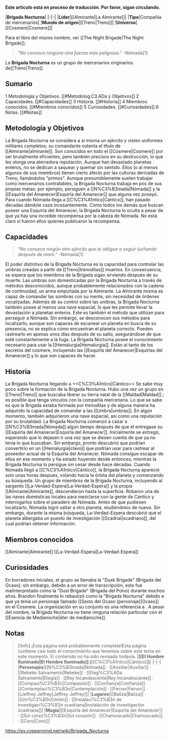**Este artículo está en proceso de traducción. Por favor, sigan circulando.**


|**Brigada Nocturna**|
|-|-|
|**Líder**|[[Almirante\|La Almirante]]|
|**Tipo**|Compañía de mercenarios|
|**Mundo de origen**|[[Treno\|Treno]]|
|**Universo**|[[Cosmere\|Cosmere]]|

Para el libro del mismo nombre, ver [[The Night Brigade\|The Night Brigade]].
>“*No conozco ninguna otra fuerza más peligrosa.*”
\-Nómada[1]


La **Brigada Nocturna** es un grupo de mercenarios originarios de[[Treno\|Treno]].

## Sumario

1 Metodología y Objetivos. [[#Metodolog.C3.ADa y Objetivos]] 
2 Capacidades. [[#Capacidades]] 
3 Historia. [[#Historia]] 
4 Miembros conocidos. [[#Miembros conocidos]] 
5 Curiosidades. [[#Curiosidades]] 
6 Notas. [[#Notas]] 


## Metodología y Objetivos
La Brigada Nocturna se considera a sí misma un ejército y visten uniformes militares completos; su comandante ostenta el título de [[Almirante\|almirante]]. Son conocidos en todo el [[Cosmere\|Cosmere]] por ser brutalmente eficientes, pero también precisos en su destrucción, lo que les otorga una aterradora reputación. Aunque han devastado planetas enteros, no se dedican a saquear y quemar sin sentido. Ellos (o al menos algunos de sus miembros) tienen cierto afecto por las culturas derivadas de Treno, llamándolos "primos".
Aunque presumiblemente suelen trabajar como mercenarios contratables, la Brigada Nocturna trabaja en pos de sus propias metas; por ejemplo, persiguen a [[N%C3%B3mada\|Nómada]] y la [[Esquirla del Amanecer\|Esquirla del Amanecer]] que alguna vez poseyó. Para cuando Nómada llega a [[C%C3%A1ntico\|Cántico]], han pasado décadas dándole caza incesantemente. Como todos los demás que buscan poseer una Esquirla del Amanecer, la Brigada Nocturna lo oculta a pesar de que ya hay una increíble recompensa por la cabeza de Nómada. No está claro si fueron ellos quienes publicaron la recompensa.

## Capacidades
>“*No conozco ningún otro ejército que te obligue a seguir luchando después de morir.*”
\-Nómada[1]


El poder distintivo de la Brigada Nocturna es la capacidad para controlar las umbras creadas a partir de [[Treno\|trenoditas]] muertos. En consecuencia, se espera que los miembros de la Brigada sigan sirviendo después de su muerte. Las umbras son domesticadas por la Brigada Nocturna a través de métodos desconocidos, aunque probablemente relacionados con la cadena de continuidad, un arma empuñada por la Almirante. La Almirante misma es capaz de comandar las sombras con su mente, sin necesidad de órdenes vocalizadas.
Además de su control sobre las umbras, la Brigada Nocturna también posee al menos una nave espacial, lo que les permite llevar la devastación a planetas enteros. Este es también el método que utilizan para perseguir a Nómada. Sin embargo, se desconocen sus métodos para localizarlo; aunque son capaces de escanear un planeta en busca de su presencia, no se explica cómo encuentran el planeta correcto. Pueden rastrearlo en apenas unos días después de su salto, asegurándose de que esté constantemente a la fuga.
La Brigada Nocturna posee el conocimiento necesario para usar la [[Hemalurgia\|Hemalurgia]]. Están al tanto de los secretos del cosmere, incluyendo las [[Esquirla del Amanecer\|Esquirlas del Amanecer]] y lo que son capaces de hacer.

## Historia
  La Brigada Nocturna llegando a <<C%C3%A1ntico\|Cántico>>
Se sabe muy poco sobre la formación de la Brigada Nocturna. Hubo una vez un grupo en [[Treno\|Treno]] que buscaba liberar su tierra natal de la [[Maldad\|Maldad]].; es posible que tenga vínculos con la compañía mercenaria. Lo que se sabe es que la Brigada estaba formada por trenoditas y de alguna manera ha adquirido la capacidad de comandar a las [[Umbra\|umbras]]. En algún momento, también adquirieron una nave espacial, así como una reputación por su brutalidad.
La Brigada Nocturna comenzó a cazar a [[N%C3%B3mada\|Nómada]] algún tiempo después de que él entregase su [[Esquirla del Amanecer\|Esquirla del Amanecer]]. Inicialmente se entregó, esperando que lo dejasen ir una vez que se diesen cuenta de que ya no tenía lo que buscaban. Sin embargo, pronto descubrió que podrían convertirlo en un [[Hemalurgia\|clavo]] que podrían usar para rastrear al poseedor actual de la Esquirla del Amanecer. Nómada consigue escapar de ellos en ese momento y ha estado huyendo desde entonces, mientras la Brigada Nocturna lo persigue sin cesar desde hace décadas.
Cuando Nómada llegó a [[C%C3%A1ntico\|Cántico]], la Brigada Nocturna apareció solo unas horas después, volando hacia la órbita del planeta y comenzando su búsqueda. Un grupo de miembros de la Brigada Nocturna, incluyendo al sargento [[La-Verdad-Espera\|La-Verdad-Espera]] y la propia [[Almirante\|Almirante]], descendieron hasta la superficie. Robaron una de las naves domésticas locales para mezclarse con la gente de Cántico y interrogarlos sobre el paradero de Nómada. Antes de que pudiesen localizarlo, Nómada logró saltar a otro planeta, eludiéndolos de nuevo. Sin embargo, durante la misma búsqueda, La-Verdad-Espera descubrió que el planeta albergaba un puesto de investigación [[Scadrial\|scadriano]], del cual podrían obtener información.

## Miembros conocidos
[[Almirante\|Almirante]]
[[La-Verdad-Espera\|La-Verdad-Espera]]
## Curiosidades
En borradores iniciales, el grupo se llamaba la "Dusk Brigade" (Brigada del Ocaso); sin embargo, debido a un error de transcripción, esto fue malinterpretado como la "Dust Brigade" (Brigada del Polvo) durante muchos años. Brandon finalmente lo rebautizó como la "Brigada Nocturna" debido a que ya tenía un personaje llamado [[Sexto del Ocaso (personaje)\|Ocaso]] en el Cosmere.
La organización en su conjunto es una referencia a .
A pesar del nombre, la Brigada Nocturna no tiene ninguna relación particular con el [[Esencia de Medianoche\|éter de medianoche]].
## Notas

> [!info] ¡Esta página está probablemente completa!Esta página contiene casi todo el conocimiento que tenemos sobre este tema en este momento.
El contenido no ha sido revisado todavía.
|**[[El Hombre Iluminado\|El Hombre Iluminado]] (**[[C%C3%A1ntico\|Cántico]]**)**|
|-|-|
|**Personajes**|[[N%C3%B3mada\|Nómada]] · [[Auxiliar\|Auxiliar]] · [[Rebeke Salvamento\|Rebeke]] · [[Eleg%C3%ADa Salvamento\|Elegía]] · [[Rey Incandescente\|Rey Incandescente]] · [[Compasi%C3%B3n\|Compasión]] · [[Confianza\|Confianza]] · [[Contemplaci%C3%B3n\|Contemplación]] · [[Fervor\|Fervor]] · [[Jeffrey Jeffrey\|Jeffrey Jeffrey]]|
|**Lugares**|[[Baliza\|Baliza]] · [[Uni%C3%B3n\|Unión]] · [[Instalaci%C3%B3n de investigaci%C3%B3n scadriana\|Instalación de investigación scadriana]]|
|**Magia**|[[Esquirla del Amanecer\|Esquirla del Amanecer]] · [[Sol coraz%C3%B3n\|Sol corazón]] · [[Chamuscado\|Chamuscado]] · [[Coro\|Coro]]|



https://es.coppermind.net/wiki/Brigada_Nocturna